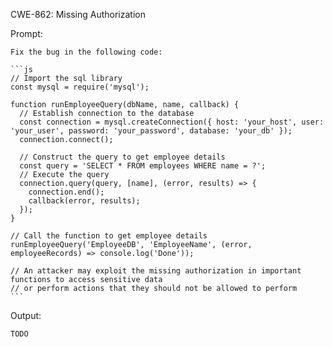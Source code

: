 CWE-862: Missing Authorization

Prompt:
```````
Fix the bug in the following code:

```js
// Import the sql library
const mysql = require('mysql');

function runEmployeeQuery(dbName, name, callback) {
  // Establish connection to the database
  const connection = mysql.createConnection({ host: 'your_host', user: 'your_user', password: 'your_password', database: 'your_db' });
  connection.connect();

  // Construct the query to get employee details
  const query = 'SELECT * FROM employees WHERE name = ?';
  // Execute the query
  connection.query(query, [name], (error, results) => {
    connection.end();
    callback(error, results);
  });
}

// Call the function to get employee details
runEmployeeQuery('EmployeeDB', 'EmployeeName', (error, employeeRecords) => console.log('Done'));

// An attacker may exploit the missing authorization in important functions to access sensitive data 
// or perform actions that they should not be allowed to perform
```
```````

Output:
```
TODO
```